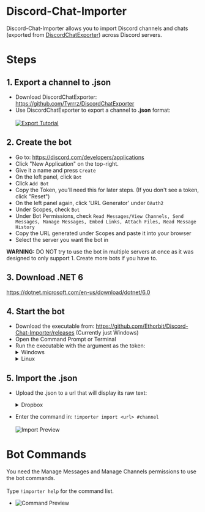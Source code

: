 # Discord-Chat-Importer 
Discord-Chat-Importer allows you to import Discord channels and chats (exported from [DiscordChatExporter](https://github.com/Tyrrrz/DiscordChatExporter)) across Discord servers.

# Steps
## 1. Export a channel to .json
* Download DiscordChatExporter: https://github.com/Tyrrrz/DiscordChatExporter
* Use DiscordChatExporter to export a channel to **.json** format:
<br></br> [![Export Tutorial](https://i.imgur.com/78Ejkhp.jpg)](https://m.youtube.com/watch?v=tt-TBOWLyJk)

## 2. Create the bot
* Go to: https://discord.com/developers/applications
* Click "New Application" on the top-right.
* Give it a name and press `Create`
* On the left panel, click `Bot`
* Click `Add Bot`
* Copy the Token, you'll need this for later steps. (If you don't see a token, click "Reset")
* On the left panel again, click 'URL Generator' under `OAuth2`
* Under Scopes, check `Bot`
* Under Bot Permissions, check `Read Messages/View Channels, Send Messages, Manage Messages, Embed Links, Attach Files, Read Message History`
* Copy the URL generated under Scopes and paste it into your browser
* Select the server you want the bot in

**WARNING:** DO NOT try to use the bot in multiple servers at once as it was designed to only support 1. Create more bots if you have to.

## 3. Download .NET 6
https://dotnet.microsoft.com/en-us/download/dotnet/6.0

## 4. Start the bot
* Download the executable from: https://github.com/Ethorbit/Discord-Chat-Importer/releases (Currently just Windows)
* Open the Command Prompt or Terminal
* Run the executable with the argument as the token:
       <details>
           <summary>Windows</summary>
             <code>"C:\Users\Joe\Downloads\Discord-Channel-Importer.exe" "MQENWQKNQWKRNWQRQOWR.WQEOJQWEODN3AKDNAKNXeIA"</code>
       </details>
       <details>
           <summary>Linux</summary>
             <code>"/home/Joe/Downloads/Discord-Channel-Importer" "MQENWQKNQWKRNWQRQOWR.WQEOJQWEODN3AKDNAKNXeIA"</code>
       </details>

## 5. Import the .json

* Upload the .json to a url that will display its raw text:
   <details>
      <summary>Dropbox</summary>
        * https://www.dropbox.com/s/c5rvnig3pzeackp/Ethorbit%27s%20server%20-%20Text%20Channels%20-%20fkin-general%20%5B892291310927622204%5D.json?dl=0&raw=1
       (Copied link with &raw=1 added at the end)
   </details>

* Enter the command in: `!importer import <url> #channel`
<br></br> ![Import Preview](https://i.imgur.com/SZ1bOq9.png)

# Bot Commands
You need the Manage Messages and Manage Channels permissions to use the bot commands.
<br></br>Type `!importer help` for the command list.
* ![Command Preview](https://i.imgur.com/I684Agh.png)
